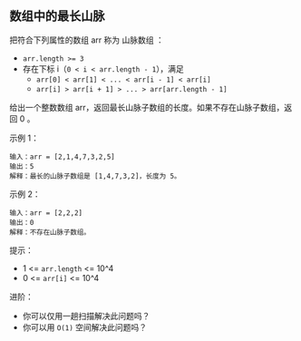 ## 数组中的最长山脉

把符合下列属性的数组 arr 称为 山脉数组 ：

* `arr.length >= 3`
* 存在下标 i（`0 < i < arr.length - 1`），满足
    * `arr[0] < arr[1] < ... < arr[i - 1] < arr[i]`
    * `arr[i] > arr[i + 1] > ... > arr[arr.length - 1]`

给出一个整数数组 arr，返回最长山脉子数组的长度。如果不存在山脉子数组，返回 0 。

示例 1：

```
输入：arr = [2,1,4,7,3,2,5]
输出：5
解释：最长的山脉子数组是 [1,4,7,3,2]，长度为 5。
```

示例 2：

```
输入：arr = [2,2,2]
输出：0
解释：不存在山脉子数组。
```

提示：

* 1 <= `arr.length` <= 10^4
* 0 <= `arr[i]` <= 10^4


进阶：

* 你可以仅用一趟扫描解决此问题吗？
* 你可以用 `O(1)` 空间解决此问题吗？